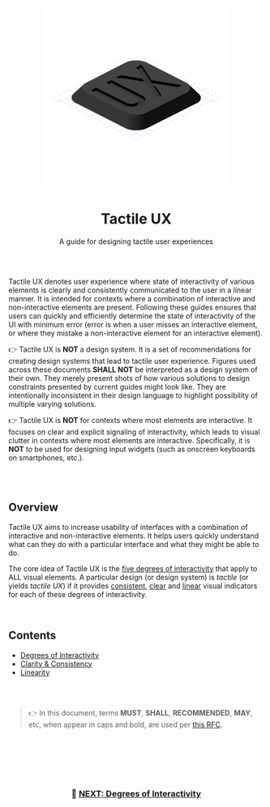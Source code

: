 <div align="center">

<img src="/logo.svg" width="360"/>

# Tactile UX
A guide for designing tactile user experiences

</div>

<br><br>

Tactile UX denotes user experience where state of interactivity of various elements is clearly and consistently communicated to the user in a linear manner. It is intended for contexts where a combination of interactive and non-interactive elements are present. Following these guides ensures that users can quickly and efficiently determine the state of interactivity of the UI with minimum error (error is when a user misses an interactive element, or where they mistake a non-interactive element for an interactive element).

👉 Tactile UX is **NOT** a design system. It is a set of recommendations for creating design systems that lead to tactile user experience. Figures used across these documents **SHALL NOT** be interpreted as a design system of their own. They merely present shots of how various solutions to design constraints presented by current guides might look like. They are intentionally inconsistent in their design language to highlight possibility of multiple varying solutions.

👉 Tactile UX is **NOT** for contexts where most elements are interactive. It focuses on clear and explicit signaling of interactivity, which leads to visual clutter in contexts where most elements are interactive. Specifically, it is **NOT** to be used for designing input widgets (such as onscreen keyboards on smartphones, etc.).

<br><br>


## Overview

Tactile UX aims to increase usability of interfaces with a combination of interactive and non-interactive elements. It helps users quickly understand what can they do with a particular interface and what they might be able to do.

The core idea of Tactile UX is the [five degrees of interactivity](/degrees-of-interactivity.md) that apply to ALL visual elements. A particular design (or design system) is _tactile_ (or yields _tactile UX_) if it provides [consistent](/clarity-and-consistency.md#consistency), [clear](/clarity-and-consistency.md#clarity) and [linear](/linearity.md) visual indicators for each of these degrees of interactivity.

<br>

## Contents

- [Degrees of Interactivity](/degrees-of-interactivity.md)
- [Clarity & Consistency](/clarity-and-consistency.md)
- [Linearity](/linearity.md)

<br><br>

> 👉 In this document, terms **MUST**, **SHALL**, **RECOMMENDED**, **MAY**, etc, when appear in caps and bold, are used per [this RFC](https://www.ietf.org/rfc/rfc2119.txt).

<br><br>

<br><br>

<div align="center">

### 📖 [NEXT: Degrees of Interactivity](/degrees-of-interactivity.md)

</div>
